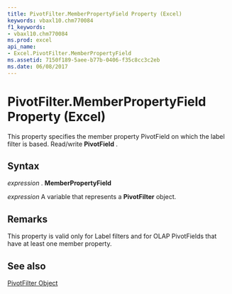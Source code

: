 ```yaml
---
title: PivotFilter.MemberPropertyField Property (Excel)
keywords: vbaxl10.chm770084
f1_keywords:
- vbaxl10.chm770084
ms.prod: excel
api_name:
- Excel.PivotFilter.MemberPropertyField
ms.assetid: 7150f189-5aee-b77b-0406-f35c8cc3c2eb
ms.date: 06/08/2017
---
```



# PivotFilter.MemberPropertyField Property (Excel)

This property specifies the member property PivotField on which the label filter is based. Read/write  **PivotField** .


## Syntax

 _expression_ . **MemberPropertyField**

 _expression_ A variable that represents a **PivotFilter** object.


## Remarks

This property is valid only for Label filters and for OLAP PivotFields that have at least one member property.


## See also


[PivotFilter Object](Excel.PivotFilter.md)

